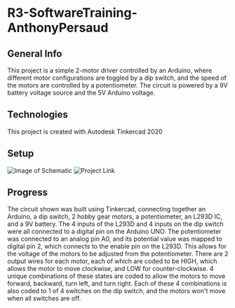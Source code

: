 # R3-SoftwareTraining-AnthonyPersaud

## General Info
This project is a simple 2-motor driver controlled by an Arduino, where different motor configurations are toggled by a dip switch, and the speed of the motors are controlled by a potentiometer. The circuit is powered by a 9V battery voltage source and the 5V Arduino voltage.

## Technologies
This project is created with Autodesk Tinkercad 2020

## Setup
![Image of Schematic](https://ibb.co/m8D2Nnq)
![Project Link](https://www.tinkercad.com/things/fS50PHePCTR)

## Progress
The circuit shown was built using Tinkercad, connecting together an Arduino, a dip switch, 2 hobby gear motors, a potentiometer, an L293D IC, and a 9V battery. The 4 inputs of the L293D and 4 inputs on the dip switch were all connected to a digital pin on the Arduino UNO. The potentiometer was connected to an analog pin A0, and its potential value was mapped to digital pin 2, which connects to the enable pin on the L293D. This allows for the voltage of the motors to be adjusted from the potentiometer. There are 2 output wires for each motor, each of which are coded to be HIGH, which allows the motor to move clockwise, and LOW for counter-clockwise. 4 unique combinations of these states are coded to allow the motors to move forward, backward, turn left, and turn right. Each of these 4 combinations is also coded to 1 of 4 switches on the dip switch, and the motors won't move when all switches are off.
